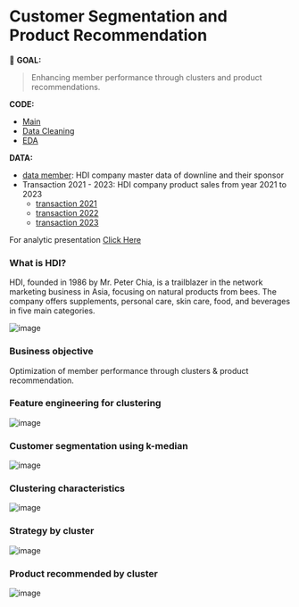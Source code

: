 # Customer Segmentation and Product Recommendation

:round_pushpin: **GOAL:**
> Enhancing member performance through clusters and product recommendations.

**CODE:** 
- [Main](./main.ipynb)
- [Data Cleaning](./clean_jason.ipynb)
- [EDA](./eda.ipynb)

**DATA:**  
- [data member](./data%20member.csv): HDI company master data of downline and their sponsor
- Transaction 2021 - 2023: HDI company product sales from year 2021 to 2023
  - [transaction 2021](./transaction%202021.csv)
  - [transaction 2022](./transaction%202022.csv)
  - [transaction 2023](./transaction%202023.csv)

For analytic presentation [Click Here](./HDI%20Data%20Analytics%20Use%20Case.pdf)

### What is HDI?

HDI, founded in 1986 by Mr. Peter Chia, is a trailblazer in the network marketing business in Asia, focusing on natural products from bees. The company offers supplements, personal care, skin care, food, and beverages in five main categories.

![image](https://github.com/terjirapat/MADT8101-Customer-Analytics/assets/77285026/abab04f6-5d26-4453-9326-4063b5ec7a0b)

### Business objective

Optimization of member performance through clusters & product recommendation.

### Feature engineering for clustering

![image](https://github.com/terjirapat/MADT8101-Customer-Analytics/assets/77285026/89ac6967-c30f-4bb3-a05d-65e6d8231078)

### Customer segmentation using k-median

![image](https://github.com/terjirapat/MADT8101-Customer-Analytics/assets/77285026/844cdc05-4fad-4167-b21b-876e126fa7cd)

### Clustering characteristics

![image](https://github.com/terjirapat/MADT8101-Customer-Analytics/assets/77285026/24839d14-cba0-4c7c-9a1d-5fe9a32fee86)

### Strategy by cluster

![image](https://github.com/terjirapat/MADT8101-Customer-Analytics/assets/77285026/1818e19c-3100-4942-94ee-9540690ecf98)

### Product recommended by cluster

![image](https://github.com/terjirapat/MADT8101-Customer-Analytics/assets/77285026/cff4d38a-9d85-4bf3-a43e-03fd25a0cb66)








